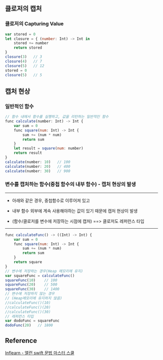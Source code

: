 ## 클로저의 캡처
### 클로저의 Capturing Value
```javascript
var stored = 0
let closure = { (number: Int) -> Int in
    stored += number
    return stored
}
closure(3)   // 3
closure(4)   // 7
closure(5)   // 12
stored = 0
closure(5)   // 5
```
## 캡처 현상
### 일반적인 함수
```javascript
// 함수 내에서 함수를 실행하고, 값을 리턴하는 일반적인 함수
func calculate(number: Int) -> Int {    
    var sum = 0    
    func square(num: Int) -> Int {
        sum += (num * num)
        return sum
    }    
    let result = square(num: number)    
    return result
}
calculate(number: 10)   // 100
calculate(number: 20)   // 400
calculate(number: 30)   // 900
```
### 변수를 캡처하는 함수(중첩 함수의 내부 함수) - 캡처 현상의 발생
---
 - 아래와 같은 경우, 중첩함수로 이루어져 있고
 - 내부 함수 외부에 계속 사용해야하는 값이 있기 때문에 캡처 현상이 발생
 
 - (함수/클로저를 변수에 저장하는 시점에 캡처) ==> 클로저도 레퍼런스 타입

---
```javascript
func calculateFunc() -> ((Int) -> Int) {    
    var sum = 0    
    func square(num: Int) -> Int {
        sum += (num * num)
        return sum
    }    
    return square
}
// 변수에 저장하는 경우(Heap 메모리에 유지)
var squareFunc = calculateFunc()
squareFunc(10)    // 100
squareFunc(20)    // 500
squareFunc(30)    // 1400
// 변수에 저장하지 않는 경우
// (Heap메모리에 유지하지 않음)
//calculateFunc()(10)
//calculateFunc()(20)
//calculateFunc()(30)
// 레퍼런스 타입
var dodoFunc = squareFunc
dodoFunc(20)   // 1800
```
## Reference
[Inflearn - 앨런 swift 문법 마스터 스쿨](https://www.inflearn.com/course/%EC%8A%A4%EC%9C%84%ED%94%84%ED%8A%B8-%EB%AC%B8%EB%B2%95-%EB%A7%88%EC%8A%A4%ED%84%B0-%EC%8A%A4%EC%BF%A8/dashboard)
